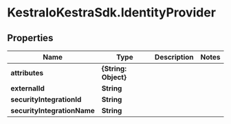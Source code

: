 # KestraIoKestraSdk.IdentityProvider

## Properties

Name | Type | Description | Notes
------------ | ------------- | ------------- | -------------
**attributes** | **{String: Object}** |  | 
**externalId** | **String** |  | 
**securityIntegrationId** | **String** |  | 
**securityIntegrationName** | **String** |  | 


